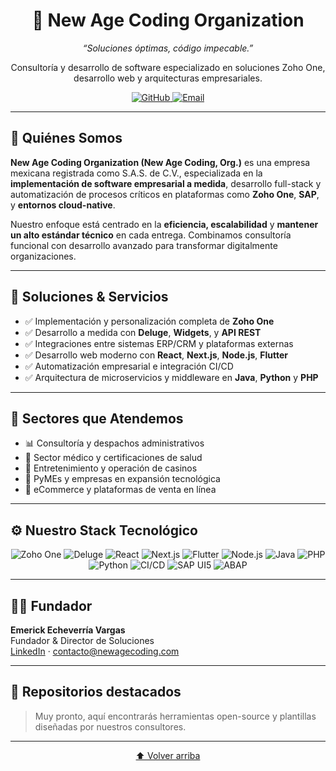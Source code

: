 <!--
Este repositorio representa la presencia oficial de la organización New Age Coding, Org. en GitHub.
-->

<div align="center">
  <h1>🚀 New Age Coding Organization</h1>
  <p><em>“Soluciones óptimas, código impecable.”</em></p>

  <p>Consultoría y desarrollo de software especializado en soluciones Zoho One, desarrollo web y arquitecturas empresariales.</p>

  <!-- Enlaces corporativos -->
  <a href="https://github.com/NewAgeCodingOrganization-Organization">
    <img src="https://img.shields.io/badge/GitHub-NewAgeCodingOrganization-Organization?logo=github&style=for-the-badge" alt="GitHub"/>
  </a>
  <a href="mailto:contacto@newagecoding.org">
    <img src="https://img.shields.io/badge/Email-contacto@newagecoding.com-D14836?logo=gmail&style=for-the-badge" alt="Email"/>
  </a>
</div>

---

## 🧠 Quiénes Somos

**New Age Coding Organization (New Age Coding, Org.)** es una empresa mexicana registrada como S.A.S. de C.V., especializada en la **implementación de software empresarial a medida**, desarrollo full-stack y automatización de procesos críticos en plataformas como **Zoho One**, **SAP**, y **entornos cloud-native**.

Nuestro enfoque está centrado en la **eficiencia, escalabilidad** y **mantener un alto estándar técnico** en cada entrega. Combinamos consultoría funcional con desarrollo avanzado para transformar digitalmente organizaciones.

---

## 🧩 Soluciones & Servicios

- ✅ Implementación y personalización completa de **Zoho One**  
- ✅ Desarrollo a medida con **Deluge**, **Widgets**, y **API REST**  
- ✅ Integraciones entre sistemas ERP/CRM y plataformas externas  
- ✅ Desarrollo web moderno con **React**, **Next.js**, **Node.js**, **Flutter**  
- ✅ Automatización empresarial e integración CI/CD  
- ✅ Arquitectura de microservicios y middleware en **Java**, **Python** y **PHP**  

---

## 💼 Sectores que Atendemos

- 📊 Consultoría y despachos administrativos  
- 🏥 Sector médico y certificaciones de salud  
- 🎰 Entretenimiento y operación de casinos  
- 🏢 PyMEs y empresas en expansión tecnológica  
- 🛒 eCommerce y plataformas de venta en línea  

---

## ⚙️ Nuestro Stack Tecnológico

<p align="center">
  <img src="https://img.shields.io/badge/Zoho%20One-FF5C00?logo=zoho&style=flat-square" alt="Zoho One"/>
  <img src="https://img.shields.io/badge/Deluge-5658DD?style=flat-square" alt="Deluge"/>
  <img src="https://img.shields.io/badge/React-20232A?logo=react&style=flat-square" alt="React"/>
  <img src="https://img.shields.io/badge/Next.js-000000?logo=nextdotjs&style=flat-square" alt="Next.js"/>
  <img src="https://img.shields.io/badge/Flutter-02569B?logo=flutter&style=flat-square" alt="Flutter"/>
  <img src="https://img.shields.io/badge/Node.js-339933?logo=nodedotjs&style=flat-square" alt="Node.js"/>
  <img src="https://img.shields.io/badge/Java-ED8B00?logo=java&style=flat-square" alt="Java"/>
  <img src="https://img.shields.io/badge/PHP-777BB4?logo=php&style=flat-square" alt="PHP"/>
  <img src="https://img.shields.io/badge/Python-3776AB?logo=python&style=flat-square" alt="Python"/>
  <img src="https://img.shields.io/badge/CI%2FCD-2088FF?logo=githubactions&style=flat-square" alt="CI/CD"/>
  <img src="https://img.shields.io/badge/SAP%20UI5-000000?logo=sap&style=flat-square" alt="SAP UI5"/>
  <img src="https://img.shields.io/badge/ABAP-000000?style=flat-square" alt="ABAP"/>
</p>

---

## 🧑‍💼 Fundador

**Emerick Echeverría Vargas**  
Fundador & Director de Soluciones  
[LinkedIn](https://www.linkedin.com/in/emerickvar) · contacto@newagecoding.com

---

## 📌 Repositorios destacados

> Muy pronto, aquí encontrarás herramientas open-source y plantillas diseñadas por nuestros consultores.

---

<p align="center">
  <a href="#">⬆️ Volver arriba</a>
</p>
